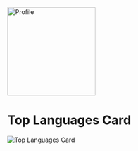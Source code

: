 
 <img width="200px" src="https://user-images.githubusercontent.com/96972017/163843214-83338f9b-8fa2-44a5-b982-c9007e31d860.png" align="center" alt="Profile" />

 
 # Top Languages Card
![Top Languages Card](https://github-readme-stats.vercel.app/api/top-langs/?username=kingorianderson&layout=compact)



<!---
![poster](https://user-images.githubusercontent.com/96972017/163843214-83338f9b-8fa2-44a5-b982-c9007e31d860.png)
kingorianderson/kingorianderson is a ✨ special ✨ repository because its `README.md` (this file) appears on your GitHub profile.
You can click the Preview link to take a look at your changes.
--->
